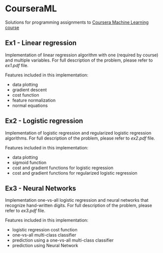 # CourseraML
Solutions for programming assignments to [Coursera Machine Learning course](https://www.coursera.org/learn/machine-learning)

## Ex1 - Linear regression
Implementation of linear regression algorithm with one (required by course) and multiple variables. 
For full description of the problem, please refer to *ex1.pdf* file.

Features included in this implementation:
* data plotting
* gradient descent
* cost function
* feature normalization
* normal equations

## Ex2 - Logistic regression
Implementation of logistic regression and regularized logistic regression algorithms. 
For full description of the problem, please refer to *ex2.pdf* file.

Features included in this implementation:
* data plotting
* sigmoid function
* cost and gradient functions for logistic regression
* cost and gradient functions for regularized logistic regression

## Ex3 - Neural Networks
Implementation one-vs-all logistic regression and neural networks that recognize hand-written digits.
For full description of the problem, please refer to *ex3.pdf* file.

Features included in this implementation:
* logistic regression cost function
* one-vs-all multi-class classifier
* prediction using a one-vs-all multi-class classifier
* prediction using Neural Network